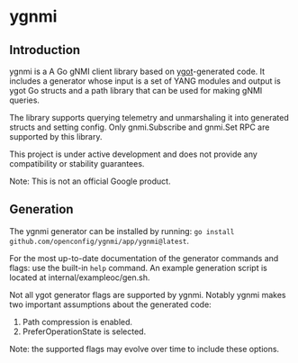 # ygnmi
## Introduction

ygnmi is a A Go gNMI client library based on [ygot](github.com/openconfig/ygot)-generated code. It includes a generator whose input is a set of YANG modules and output is ygot Go structs and a path library that can be used for making gNMI queries.

The library supports querying telemetry and unmarshaling it into generated structs and setting config. Only gnmi.Subscribe and gnmi.Set RPC are supported by this library.

This project is under active development and does not provide any compatibility or stability guarantees.

Note: This is not an official Google product.

## Generation

The ygnmi generator can be installed by running: `go install github.com/openconfig/ygnmi/app/ygnmi@latest`.

For the most up-to-date documentation of the generator commands and flags: use the built-in `help` command.
An example generation script is located at internal/exampleoc/gen.sh.

Not all ygot generator flags are supported by ygnmi. Notably ygnmi makes two important assumptions about the generated code:

1. Path compression is enabled.
2. PreferOperationState is selected.

Note: the supported flags may evolve over time to include these options.
